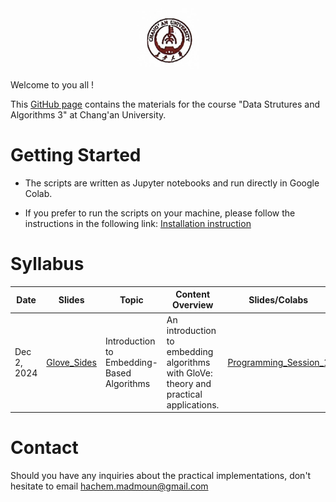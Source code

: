 <div align="center">
    <img src="./images/logo_Changan.png" alt="Logo" width="20%"/>
</div>

Welcome to you all !

This [GitHub page](https://hm-ai.github.io/Data_Structures_Algorithms/) contains the materials for the course "Data Strutures and Algorithms 3" at Chang'an University.

# Getting Started
* The scripts are written as Jupyter notebooks and run directly in Google Colab.

* If you prefer to run the scripts on your machine, please follow the instructions in the following link: [Installation instruction](https://colab.research.google.com/drive/1GtAF3kuPGDhxRYacLVUMm5S8f1uBA_oM?usp=sharing)


# Syllabus

| **Date**                                                | Slides                              | **Topic**                                  | **Content Overview**                                                                    | **Slides/Colabs**                                                                                               | **Solutions** |
|---------------------------------------------------------|-------------------------------------|--------------------------------------------|-----------------------------------------------------------------------------------------|-----------------------------------------------------------------------------------------------------------------|---------------|
| Dec 2, 2024                                             | [Glove_Sides]("./slides/GloVe.png") | Introduction to Embedding-Based Algorithms | An introduction to embedding algorithms with GloVe: theory and practical applications. | [Programming_Session_1](https://colab.research.google.com/drive/1p5uRd4hJNaqInZh98hYuiknXI6Rc36-F?usp=sharing)  |               |



# Contact
Should you have any inquiries about the practical implementations, don't hesitate to email hachem.madmoun@gmail.com